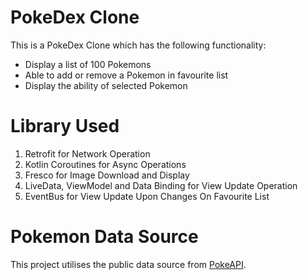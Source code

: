 # PokeDex Clone

This is a PokeDex Clone which has the following functionality:

- Display a list of 100 Pokemons
- Able to add or remove a Pokemon in favourite list
- Display the ability of selected Pokemon

# Library Used

1. Retrofit for Network Operation
2. Kotlin Coroutines for Async Operations
3. Fresco for Image Download and Display
4. LiveData, ViewModel and Data Binding for View Update Operation
5. EventBus for View Update Upon Changes On Favourite List

# Pokemon Data Source

This project utilises the public data source from [PokeAPI](https://pokeapi.co/).